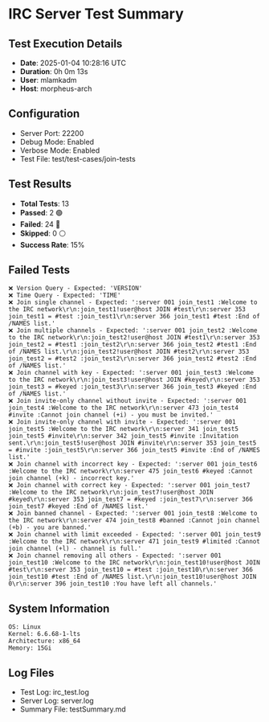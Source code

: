 # IRC Server Test Summary
## Test Execution Details

- **Date**: 2025-01-04 10:28:16 UTC
- **Duration**: 0h 0m 13s
- **User**: mlamkadm
- **Host**: morpheus-arch

## Configuration
- Server Port: 22200
- Debug Mode: Enabled
- Verbose Mode: Enabled
- Test File: test/test-cases/join-tests

## Test Results
- **Total Tests**: 13
- **Passed**: 2 🟢
- **Failed**: 24 🔴
- **Skipped**: 0 ⚪
- **Success Rate**: 15%

## Failed Tests
```
❌ Version Query - Expected: 'VERSION'
❌ Time Query - Expected: 'TIME'
❌ Join single channel - Expected: ':server 001 join_test1 :Welcome to the IRC network\r\n:join_test1!user@host JOIN #test\r\n:server 353 join_test1 = #test :join_test1\r\n:server 366 join_test1 #test :End of /NAMES list.'
❌ Join multiple channels - Expected: ':server 001 join_test2 :Welcome to the IRC network\r\n:join_test2!user@host JOIN #test1\r\n:server 353 join_test2 = #test1 :join_test2\r\n:server 366 join_test2 #test1 :End of /NAMES list.\r\n:join_test2!user@host JOIN #test2\r\n:server 353 join_test2 = #test2 :join_test2\r\n:server 366 join_test2 #test2 :End of /NAMES list.'
❌ Join channel with key - Expected: ':server 001 join_test3 :Welcome to the IRC network\r\n:join_test3!user@host JOIN #keyed\r\n:server 353 join_test3 = #keyed :join_test3\r\n:server 366 join_test3 #keyed :End of /NAMES list.'
❌ Join invite-only channel without invite - Expected: ':server 001 join_test4 :Welcome to the IRC network\r\n:server 473 join_test4 #invite :Cannot join channel (+i) - you must be invited.'
❌ Join invite-only channel with invite - Expected: ':server 001 join_test5 :Welcome to the IRC network\r\n:server 341 join_test5 join_test5 #invite\r\n:server 342 join_test5 #invite :Invitation sent.\r\n:join_test5!user@host JOIN #invite\r\n:server 353 join_test5 = #invite :join_test5\r\n:server 366 join_test5 #invite :End of /NAMES list.'
❌ Join channel with incorrect key - Expected: ':server 001 join_test6 :Welcome to the IRC network\r\n:server 475 join_test6 #keyed :Cannot join channel (+k) - incorrect key.'
❌ Join channel with correct key - Expected: ':server 001 join_test7 :Welcome to the IRC network\r\n:join_test7!user@host JOIN #keyed\r\n:server 353 join_test7 = #keyed :join_test7\r\n:server 366 join_test7 #keyed :End of /NAMES list.'
❌ Join banned channel - Expected: ':server 001 join_test8 :Welcome to the IRC network\r\n:server 474 join_test8 #banned :Cannot join channel (+b) - you are banned.'
❌ Join channel with limit exceeded - Expected: ':server 001 join_test9 :Welcome to the IRC network\r\n:server 471 join_test9 #limited :Cannot join channel (+l) - channel is full.'
❌ Join channel removing all others - Expected: ':server 001 join_test10 :Welcome to the IRC network\r\n:join_test10!user@host JOIN #test\r\n:server 353 join_test10 = #test :join_test10\r\n:server 366 join_test10 #test :End of /NAMES list.\r\n:join_test10!user@host JOIN 0\r\n:server 396 join_test10 :You have left all channels.'
```

## System Information
```
OS: Linux
Kernel: 6.6.68-1-lts
Architecture: x86_64
Memory: 15Gi
```

## Log Files
- Test Log: irc_test.log
- Server Log: server.log
- Summary File: testSummary.md

